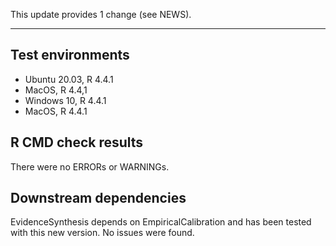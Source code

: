 This update provides 1 change (see NEWS).

---

## Test environments
* Ubuntu 20.03, R 4.4.1
* MacOS, R 4.4,1
* Windows 10, R 4.4.1
* MacOS, R 4.4.1

## R CMD check results

There were no ERRORs or WARNINGs. 

## Downstream dependencies

EvidenceSynthesis depends on EmpiricalCalibration and has been tested with this new version. No issues were found.